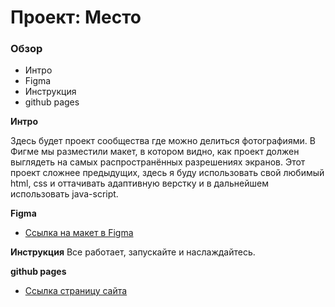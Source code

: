 # Проект: Место

### Обзор

* Интро
* Figma
* Инструкция
* github pages

**Интро**

Здесь будет проект сообщества где можно делиться фотографиями.
В Фигме мы разместили макет, в котором видно, как проект должен выглядеть на самых распространённых разрешениях экранов.
Этот проект сложнее предыдущих, здесь я буду использовать свой любимый html, css и оттачивать адаптивную верстку и в дальнейшем использовать java-script.

**Figma**
* [Ссылка на макет в Figma](https://www.figma.com/file/2cn9N9jSkmxD84oJik7xL7/JavaScript.-Sprint-4?node-id=0%3A1)

**Инструкция**
Все работает, запускайте и наслаждайтесь.

**github pages**

* [Ссылка страницу сайта](https://danila4191.github.io/mesto-project/)
